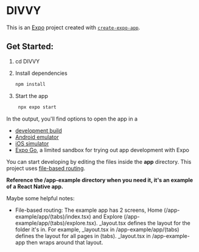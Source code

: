 # DIVVY

This is an [Expo](https://expo.dev) project created with [`create-expo-app`](https://www.npmjs.com/package/create-expo-app).

## Get Started:
1. cd DIVVY

2. Install dependencies

   ```bash
   npm install
   ```

3. Start the app

   ```bash
    npx expo start
   ```

In the output, you'll find options to open the app in a

- [development build](https://docs.expo.dev/develop/development-builds/introduction/)
- [Android emulator](https://docs.expo.dev/workflow/android-studio-emulator/)
- [iOS simulator](https://docs.expo.dev/workflow/ios-simulator/)
- [Expo Go](https://expo.dev/go), a limited sandbox for trying out app development with Expo

You can start developing by editing the files inside the **app** directory. This project uses [file-based routing](https://docs.expo.dev/router/introduction).

**Reference the /app-example directory when you need it, it's an example of a React Native app.**

Maybe some helpful notes:
- File-based routing: The example app has 2 screens, Home (/app-example/app/(tabs)/index.tsx) and Explore (/app-example/app/(tabs)/explore.tsx). _layout.tsx defines the layout for the folder it's in. For example, _layout.tsx in /app-example/app/(tabs) defines the layout for all pages in (tabs). _layout.tsx in /app-example-app then wraps around that layout.